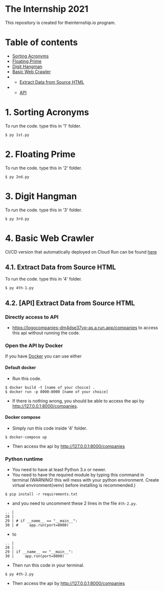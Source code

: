 # The Internship 2021

This repository is created for theinternship.io program.

# Table of contents
* [Sorting Acronyms](#1-sorting-acronyms)
* [Floating Prime](#2-floating-prime)
* [Digit Hangman](#3-digit-hangman)
* [Basic Web Crawler](#4-basic-web-crawler)
* * [Extract Data from Source HTML](#41-extract-data-from-source-html)
* * [API](#42-api-extract-data-from-source-html)

# 1. Sorting Acronyms
To run the code. type this in '1' folder.
```
$ py 1st.py
```

# 2. Floating Prime
To run the code. type this in '2' folder.
```
$ py 2nd.py
```

# 3. Digit Hangman
To run the code. type this in '3' folder.
```
$ py 3rd.py
```

# 4. Basic Web Crawler
CI/CD version that automatically deployed on Cloud Run can be found [here](https://gitlab.com/BlacZman/api_getlogo)
## 4.1. Extract Data from Source HTML
To run the code. type this in '4' folder.
```
$ py 4th-1.py
```

## 4.2. [API] Extract Data from Source HTML
### Directly access to API
* https://logocompanies-dm4dse37vq-as.a.run.app/companies to access this api without running the code.
### Open the API by Docker
If you have [Docker](https://www.docker.com/) you can use either
#### Default docker
* Run this code.
```
$ docker build -t [name of your choice] .
$ docker run -p 8000:8000 [name of your choice]
```
* If there is nothing wrong, you should be able to access the api by http://127.0.0.1:8000/companies.
#### Docker compose
* Simply run this code inside '4' folder.
```
$ docker-compose up
```
* Then access the api by http://127.0.0.1:8000/companies
### Python runtime
* You need to have at least Python 3.x or newer.
* You need to have the required module by typing this command in terminal (WARNING! this will mess with your python environment. Create virtual environment(venv) before installing is recommended.)
```
$ pip install -r requirements.txt
```
* and you need to uncomment these 2 lines in the file `4th-2.py`.
```
.. |
28 | 
29 | # if __name__ == "__main__":
30 | #     app.run(port=8000)
```
* to
```
.. |
28 | 
29 | if __name__ == "__main__":
30 |     app.run(port=8000)
```
* Then run this code in your terminal.
```
$ py 4th-2.py
```
* Then access the api by http://127.0.0.1:8000/companies
